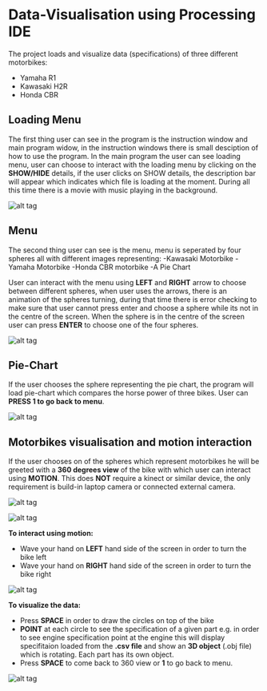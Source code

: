 # Data-Visualisation using Processing IDE

The project loads and visualize data (specifications) of three different motorbikes:
- Yamaha R1
- Kawasaki H2R
- Honda CBR

## Loading Menu
The first thing user can see in the program is the instruction window and main program widow, in the instruction windows there is small desciption of how to use the program. In the main program the user can see loading menu, user can choose to interact with the loading menu by clicking on the **SHOW/HIDE** details, if the user clicks on SHOW details, the description bar will appear which indicates which file is loading at the moment. During all this time there is a movie with music playing in the background.

![alt tag](https://cloud.githubusercontent.com/assets/15609881/11613618/5e55abd0-9c1f-11e5-9cb1-a6e3aba3e4c2.png)

## Menu
The second thing user can see is the menu, menu is seperated by four spheres all with different images representing:
-Kawasaki Motorbike
-Yamaha Motorbike
-Honda CBR motorbike
-A Pie Chart 

User can interact with the menu using **LEFT** and **RIGHT** arrow to choose between different spheres, when user uses the arrows, there is an animation of the spheres turning, during that time there is error checking to make sure that user cannot press enter and choose a sphere while its not in the centre of the screen. When the sphere is in the centre of the screen user can press **ENTER** to choose one of the four spheres.

![alt tag](https://cloud.githubusercontent.com/assets/15609881/11613649/66f023aa-9c20-11e5-9fce-1bb9d4ef15bc.png)

## Pie-Chart
If the user chooses the sphere representing the pie chart, the program will load pie-chart which compares the horse power of three bikes.
User can **PRESS 1 to go back to menu**.

![alt tag](https://cloud.githubusercontent.com/assets/15609881/11613718/0c9ecd90-9c23-11e5-8893-640946d62279.png)

## Motorbikes visualisation and motion interaction
If the user chooses on of the spheres which represent motorbikes he will be greeted with a **360 degrees view** of the bike with which user can interact using **MOTION**. This does **NOT** require a kinect or similar device, the only requirement is build-in laptop camera or connected external camera.

![alt tag](https://cloud.githubusercontent.com/assets/15609881/11613720/293dbd30-9c23-11e5-8a73-f196cbd60740.png)

![alt tag](https://cloud.githubusercontent.com/assets/15609881/11613721/2f03c048-9c23-11e5-9063-6739a90a52b3.png)

**To interact using motion:**
- Wave your hand on **LEFT** hand side of the screen in order to turn the bike left
- Wave your hand on **RIGHT** hand side of the screen in order to turn the bike right

![alt tag](https://cloud.githubusercontent.com/assets/15609881/11613822/9c714a08-9c26-11e5-80f5-07f5dd5d1fb9.png)


**To visualize the data:**
- Press **SPACE** in order to draw the circles on top of the bike
- **POINT** at each circle to see the specification of a given part e.g. in order to see engine specification point at the engine this will display specifitaion loaded from the **.csv file** and show an **3D object** (.obj file) which is rotating. Each part has its own object.
- Press **SPACE** to come back to 360 view or **1** to go back to menu.

![alt tag](https://cloud.githubusercontent.com/assets/15609881/11613758/79f803ba-9c24-11e5-9a64-73a3ed46b0c0.png)
